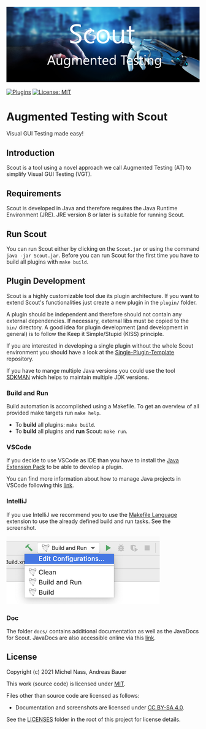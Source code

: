 ![banner](icons/splash.png)

[![Plugins](https://github.com/augmented-testing/scout/actions/workflows/plugins.yml/badge.svg)](https://github.com/augmented-testing/scout/actions/workflows/plugins.yml)
[![License: MIT](https://img.shields.io/badge/License-MIT-yellow.svg)](https://opensource.org/licenses/MIT)

# Augmented Testing with Scout

Visual GUI Testing made easy!

## Introduction

Scout is a tool using a novel approach we call Augmented Testing (AT) to simplify Visual GUI Testing (VGT).

## Requirements

Scout is developed in Java and therefore requires the Java Runtime Environment (JRE).
JRE version 8 or later is suitable for running Scout.

## Run Scout

You can run Scout either by clicking on the `Scout.jar` or using the command `java -jar Scout.jar`.
Before you can run Scout for the first time you have to build all plugins with `make build`.

## Plugin Development

Scout is a highly customizable tool due its plugin architecture. If you want to extend Scout's functionalities just create a new plugin in the `plugin/` folder.

A plugin should be independent and therefore should not contain any external dependencies. If necessary, external libs must be copied to the `bin/` directory. A good idea for plugin development (and development in general) is to follow the Keep it Simple/Stupid (KISS) principle.

If you are interested in developing a single plugin without the whole Scout environment you should have a look at the [Single-Plugin-Template](https://github.com/augmented-testing/single-plugin-template) repository.

If you have to mange multiple Java versions you could use the tool [SDKMAN](https://sdkman.io) which helps to maintain multiple JDK versions.

### Build and Run

Build automation is accomplished using a Makefile. To get an overview of all provided make targets run `make help`.

- To **build** all plugins: `make build`.
- To **build** all plugins and **run** Scout: `make run`.

### VSCode

If you decide to use VSCode as IDE than you have to install the [Java Extension Pack](https://marketplace.visualstudio.com/items?itemName=vscjava.vscode-java-pack) to be able to develop a plugin.

You can find more information about how to manage Java projects in VSCode following this [link](https://code.visualstudio.com/docs/java/java-project).

### IntelliJ

If you use IntelliJ we recommend you to use the [Makefile Language](https://plugins.jetbrains.com/plugin/9333-makefile-language) extension to use the already defined build and run tasks. See the screenshot.

![IntelliJ Run Config](docs/intellij-run-config.png)

### Doc

The folder `docs/` contains additional documentation as well as the JavaDocs for Scout. JavaDocs are also accessible online via this [link](https://augmented-testing.github.io/scout/index.html).

## License

Copyright (c) 2021 Michel Nass, Andreas Bauer

This work (source code) is licensed under [MIT](./LICENSE/MIT.txt).

Files other than source code are licensed as follows:

- Documentation and screenshots are licensed under [CC BY-SA 4.0](./LICENSES/CC-BY-SA-4.0.txt).

See the [LICENSES](./LICENSES/) folder in the root of this project for license details.

